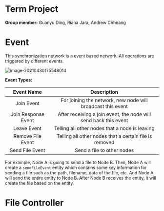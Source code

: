 # Term Project

**Group member:** Guanyu Ding, Riana Jara, Andrew Chheang



# Event

This synchronization network is a event based network. All operations are triggered by different events.

![image-20210430175548014](R:/mdImages/image-20210430175548014.png)



**Event Types:**

|     Event Name      |                         Description                          |
| :-----------------: | :----------------------------------------------------------: |
|     Join Event      | For joining the network, new node will broadcast this event  |
| Join Response Event | After receiving a join event, the node will send back this event |
|     Leave Event     |        Telling all other nodes that a node is leaving        |
|  Remove File Event  |    Telling all other nodes that a certain file is removed    |
|   Send File Event   |                  Send a file to other nodes                  |



For example, Node A is going to send a file to Node B. Then, Node A will create a `sendFileEvent` entity which contains some key information for sending a file such as the path, filename, data of the file, etc. And Node A will send the entire entity to Node B. After Node B receives the entity, it will create the file based on the entity.



# File Controller




